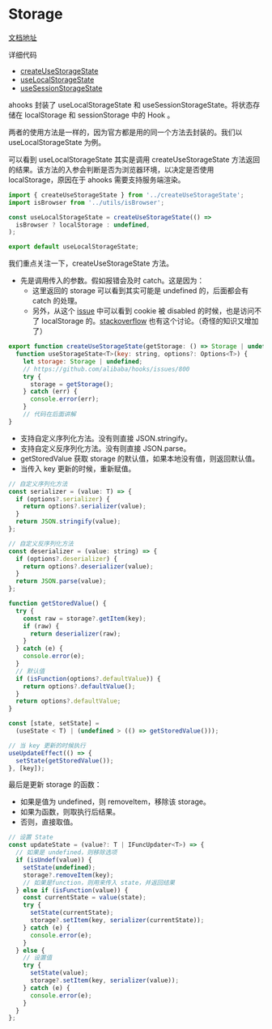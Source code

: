 # Storage

[文档地址](https://ahooks.js.org/zh-CN/hooks/use-local-storage-state)

详细代码

- [createUseStorageState](https://github.com/GpingFeng/hooks/blob/guangping%2Fread-code/packages/hooks/src/createUseStorageState/index.ts)
- [useLocalStorageState](https://github.com/GpingFeng/hooks/blob/guangping%2Fread-code/packages/hooks/src/useLocalStorageState/index.ts)
- [useSessionStorageState](https://github.com/GpingFeng/hooks/blob/guangping%2Fread-code/packages/hooks/src/useSessionStorageState/index.ts)

ahooks 封装了 useLocalStorageState 和 useSessionStorageState。将状态存储在 localStorage 和 sessionStorage 中的 Hook 。

两者的使用方法是一样的，因为官方都是用的同一个方法去封装的。我们以 useLocalStorageState 为例。

可以看到 useLocalStorageState 其实是调用 createUseStorageState 方法返回的结果。该方法的入参会判断是否为浏览器环境，以决定是否使用 localStorage，原因在于 ahooks 需要支持服务端渲染。

```js
import { createUseStorageState } from '../createUseStorageState';
import isBrowser from '../utils/isBrowser';

const useLocalStorageState = createUseStorageState(() =>
  isBrowser ? localStorage : undefined,
);

export default useLocalStorageState;
```

我们重点关注一下，createUseStorageState 方法。

- 先是调用传入的参数。假如报错会及时 catch。这是因为：
  - 这里返回的 storage 可以看到其实可能是 undefined 的，后面都会有 catch 的处理。
  - 另外，从这个 [issue](https://github.com/alibaba/hooks/issues/800 'issue') 中可以看到 cookie 被 disabled 的时候，也是访问不了 localStorage 的。[stackoverflow](https://stackoverflow.com/questions/26550770/can-session-storage-local-storage-be-disabled-and-cookies-enabled 'stackoverflow') 也有这个讨论。（奇怪的知识又增加了）

```js
export function createUseStorageState(getStorage: () => Storage | undefined) {
  function useStorageState<T>(key: string, options?: Options<T>) {
    let storage: Storage | undefined;
    // https://github.com/alibaba/hooks/issues/800
    try {
      storage = getStorage();
    } catch (err) {
      console.error(err);
    }
    // 代码在后面讲解
}
```

- 支持自定义序列化方法。没有则直接 JSON.stringify。
- 支持自定义反序列化方法。没有则直接 JSON.parse。
- getStoredValue 获取 storage 的默认值，如果本地没有值，则返回默认值。
- 当传入 key 更新的时候，重新赋值。

```js
// 自定义序列化方法
const serializer = (value: T) => {
  if (options?.serializer) {
    return options?.serializer(value);
  }
  return JSON.stringify(value);
};

// 自定义反序列化方法
const deserializer = (value: string) => {
  if (options?.deserializer) {
    return options?.deserializer(value);
  }
  return JSON.parse(value);
};

function getStoredValue() {
  try {
    const raw = storage?.getItem(key);
    if (raw) {
      return deserializer(raw);
    }
  } catch (e) {
    console.error(e);
  }
  // 默认值
  if (isFunction(options?.defaultValue)) {
    return options?.defaultValue();
  }
  return options?.defaultValue;
}

const [state, setState] =
  (useState < T) | (undefined > (() => getStoredValue()));

// 当 key 更新的时候执行
useUpdateEffect(() => {
  setState(getStoredValue());
}, [key]);
```

最后是更新 storage 的函数：

- 如果是值为 undefined，则 removeItem，移除该 storage。
- 如果为函数，则取执行后结果。
- 否则，直接取值。

```js
// 设置 State
const updateState = (value?: T | IFuncUpdater<T>) => {
  // 如果是 undefined，则移除选项
  if (isUndef(value)) {
    setState(undefined);
    storage?.removeItem(key);
    // 如果是function，则用来传入 state，并返回结果
  } else if (isFunction(value)) {
    const currentState = value(state);
    try {
      setState(currentState);
      storage?.setItem(key, serializer(currentState));
    } catch (e) {
      console.error(e);
    }
  } else {
    // 设置值
    try {
      setState(value);
      storage?.setItem(key, serializer(value));
    } catch (e) {
      console.error(e);
    }
  }
};
```
